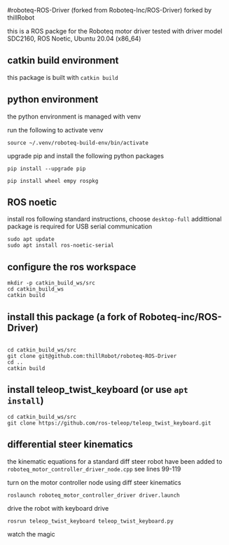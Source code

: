 #roboteq-ROS-Driver (forked from Roboteq-Inc/ROS-Driver)
forked by thillRobot

this is a ROS packge for the Roboteq motor driver 
tested with driver model SDC2160, ROS Noetic, Ubuntu 20.04 (x86_64)

## catkin build environment
this package is built with `catkin build`

## python environment
the python environment is managed with venv

run the following to activate venv
```
source ~/.venv/roboteq-build-env/bin/activate
```

upgrade pip and install the following python packages

```
pip install --upgrade pip
```

```
pip install wheel empy rospkg
```

## ROS noetic 
install ros following standard instructions, choose `desktop-full`
addittional package is required for USB serial communication

```
sudo apt update
sudo apt install ros-noetic-serial
```

## configure the ros workspace

```
mkdir -p catkin_build_ws/src
cd catkin_build_ws
catkin build
```

## install this package (a fork of Roboteq-inc/ROS-Driver)

```

cd catkin_build_ws/src
git clone git@github.com:thillRobot/roboteq-ROS-Driver
cd .. 
catkin build
```

## install teleop_twist_keyboard (or use `apt install`)
```
cd catkin_build_ws/src
git clone https://github.com/ros-teleop/teleop_twist_keyboard.git
```

## differential steer kinematics

the kinematic equations for a standard diff steer robot have been added to `roboteq_motor_controller_driver_node.cpp`
see lines 99-119


turn on the motor controller node using diff steer kinematics
```
roslaunch roboteq_motor_controller_driver driver.launch
```

drive the robot with keyboard drive
```
rosrun teleop_twist_keyboard teleop_twist_keyboard.py
```

watch the magic




